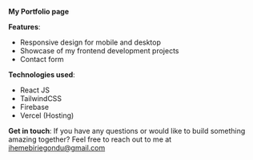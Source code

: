 **My Portfolio page**

**Features**:  
  - Responsive design for mobile and desktop
  - Showcase of my frontend development projects
  - Contact form

**Technologies used**:
  - React JS
  - TailwindCSS
  - Firebase
  - Vercel (Hosting)

**Get in touch**:
  If you have any questions or would like to build something amazing together? Feel free to reach out to me at ihemebiriegondu@gmail.com
